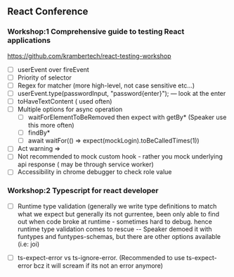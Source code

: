 ## React Conference

### Workshop:1 Comprehensive guide to testing React applications

https://github.com/krambertech/react-testing-workshop
- [ ] userEvent over fireEvent
- [ ] Priority of selector
- [ ] Regex for matcher (more high-level, not case sensitive etc…)
- [ ] userEvent.type(passwordInput, "password{enter}"); — look at the enter
- [ ] toHaveTextContent ( used often)
- [ ] Multiple options for async operation
    - [ ] waitForElementToBeRemoved then expect with getBy*  (Speaker use this more often)
    - [ ] findBy*
    - [ ] await waitFor(() => expect(mockLogin).toBeCalledTimes(1))
- [ ] Act warning => 
- [ ] Not recommended to mock custom hook - rather you mock underlying api response ( may be through service worker)
- [ ] Accessibility in chrome debugger to check role value

### Workshop:2 Typescript for react developer
- [ ] Runtime type validation (generally we write type definitions to match what we expect but generally its not gurrentee, been only able to find out when code broke at runtime - sometimes hard to debug. hence runtime type validation comes to rescue -- Speaker demoed it with funtypes and funtypes-schemas, but there are other options available (i.e: joi) 
- [ ] ts-expect-error vs ts-ignore-error. (Recommended to use ts-expect-error bcz it will scream if its not an error anymore)

